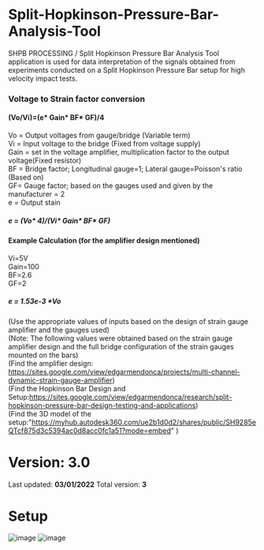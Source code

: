 # Split-Hopkinson-Pressure-Bar-Analysis-Tool
SHPB PROCESSING / Split Hopkinson Pressure Bar Analysis Tool application is used for data interpretation of the signals obtained from experiments conducted on a Split Hopkinson Pressure Bar setup for high velocity impact tests.


### Voltage to Strain factor conversion
#### (Vo/Vi)=(e* Gain* BF* GF)/4

Vo = Output voltages from gauge/bridge (Variable term)<br/>
Vi = Input voltage to the bridge (Fixed from voltage supply)<br/>
Gain = set in the voltage amplifier, multiplication factor to the output voltage(Fixed resistor)<br/>
BF = Bridge factor; Longitudinal gauge=1; Lateral gauge=Poisson's ratio (Based on)<br/>
GF= Gauge factor; based on the gauges used and given by the manufacturer = 2<br/>
e = Output stain <br/>

##### e = (Vo* 4)/(Vi* Gain* BF* GF)

#### Example Calculation (for the amplifier design mentioned)
Vi=5V <br/>
Gain=100 <br/>
BF=2.6 <br/>
GF=2 <br/>
##### e = 1.53e-3 *Vo
 (Use the appropriate values of inputs based on the design of strain gauge amplifier and the gauges used)<br/>
 (Note: The following values were obtained based on the strain gauge amplifier design and the full bridge configuration of the strain gauges mounted on the bars)<br/>
 (Find the amplifier design: https://sites.google.com/view/edgarmendonca/projects/multi-channel-dynamic-strain-gauge-amplifier)<br/>
 (Find the Hopkinson Bar Design and Setup:https://sites.google.com/view/edgarmendonca/research/split-hopkinson-pressure-bar-design-testing-and-applications)<br/>
 (Find the 3D model of the setup:"https://myhub.autodesk360.com/ue2b1d0d2/shares/public/SH9285eQTcf875d3c5394ac0d8acc0fc1a51?mode=embed" )<br/>
 

# Version: 3.0 
Last updated: **03/01/2022**
Total version: **3**

# Setup
![image](https://user-images.githubusercontent.com/67676399/149070512-d66e211e-7239-4d64-bd10-58723fddadab.png)
![image](https://user-images.githubusercontent.com/67676399/147903996-0052e50b-d00f-45ed-9f1b-28779ef1a72a.png)

